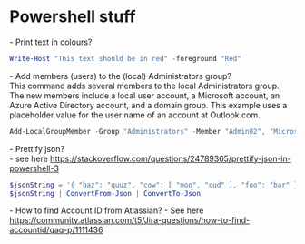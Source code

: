 # Powershell stuff

\- Print text in colours?
``` Powershell
Write-Host "This text should be in red" -foreground "Red"
```

\- Add members (users) to the (local) Administrators group?  
This command adds several members to the local Administrators group. The new members include a local user account, a Microsoft account, an Azure Active Directory account, and a domain group. This example uses a placeholder value for the user name of an account at Outlook.com.
``` Powershell
Add-LocalGroupMember -Group "Administrators" -Member "Admin02", "MicrosoftAccount\username@Outlook.com", "AzureAD\Dando@contoso.com", "CONTOSO\Domain Admins"
```

\- Prettify json?   
\- see here https://stackoverflow.com/questions/24789365/prettify-json-in-powershell-3
```powershell
$jsonString = '{ "baz": "quuz", "cow": [ "moo", "cud" ], "foo": "bar" }'
$jsonString | ConvertFrom-Json | ConvertTo-Json 
```

\- How to find Account ID from Atlassian?
\- See here https://community.atlassian.com/t5/Jira-questions/how-to-find-accountid/qaq-p/1111436
